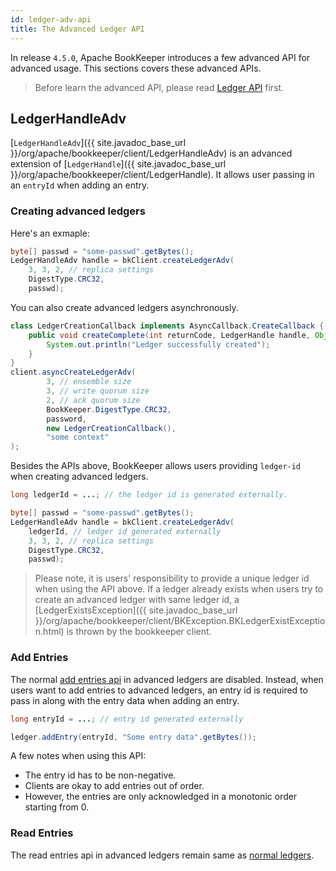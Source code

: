 ```yaml
---
id: ledger-adv-api
title: The Advanced Ledger API
---
```


In release `4.5.0`, Apache BookKeeper introduces a few advanced API for advanced usage.
This sections covers these advanced APIs.

> Before learn the advanced API, please read [Ledger API](ledger-api) first.

## LedgerHandleAdv

[`LedgerHandleAdv`]({{ site.javadoc_base_url }}/org/apache/bookkeeper/client/LedgerHandleAdv) is an advanced extension of [`LedgerHandle`]({{ site.javadoc_base_url }}/org/apache/bookkeeper/client/LedgerHandle).
It allows user passing in an `entryId` when adding an entry.

### Creating advanced ledgers

Here's an exmaple:

```java
byte[] passwd = "some-passwd".getBytes();
LedgerHandleAdv handle = bkClient.createLedgerAdv(
    3, 3, 2, // replica settings
    DigestType.CRC32,
    passwd);
```

You can also create advanced ledgers asynchronously.

```java
class LedgerCreationCallback implements AsyncCallback.CreateCallback {
    public void createComplete(int returnCode, LedgerHandle handle, Object ctx) {
        System.out.println("Ledger successfully created");
    }
}
client.asyncCreateLedgerAdv(
        3, // ensemble size
        3, // write quorum size
        2, // ack quorum size
        BookKeeper.DigestType.CRC32,
        password,
        new LedgerCreationCallback(),
        "some context"
);
```

Besides the APIs above, BookKeeper allows users providing `ledger-id` when creating advanced ledgers.

```java
long ledgerId = ...; // the ledger id is generated externally.

byte[] passwd = "some-passwd".getBytes();
LedgerHandleAdv handle = bkClient.createLedgerAdv(
    ledgerId, // ledger id generated externally
    3, 3, 2, // replica settings
    DigestType.CRC32,
    passwd);
```

> Please note, it is users' responsibility to provide a unique ledger id when using the API above.
> If a ledger already exists when users try to create an advanced ledger with same ledger id,
> a [LedgerExistsException]({{ site.javadoc_base_url }}/org/apache/bookkeeper/client/BKException.BKLedgerExistException.html) is thrown by the bookkeeper client.

### Add Entries

The normal [add entries api](ledger-api/#adding-entries-to-ledgers) in advanced ledgers are disabled. Instead, when users want to add entries
to advanced ledgers, an entry id is required to pass in along with the entry data when adding an entry.

```java
long entryId = ...; // entry id generated externally

ledger.addEntry(entryId, "Some entry data".getBytes());
```

A few notes when using this API:

- The entry id has to be non-negative.
- Clients are okay to add entries out of order.
- However, the entries are only acknowledged in a monotonic order starting from 0.

### Read Entries

The read entries api in advanced ledgers remain same as [normal ledgers](ledger-api/#reading-entries-from-ledgers).
